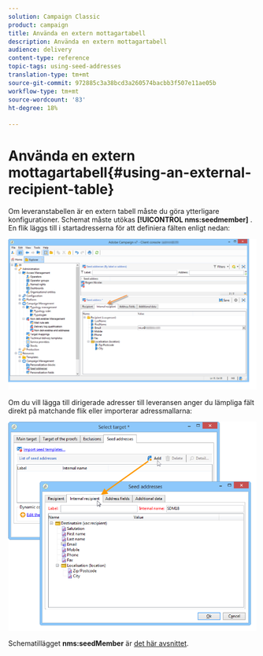 ```yaml
---
solution: Campaign Classic
product: campaign
title: Använda en extern mottagartabell
description: Använda en extern mottagartabell
audience: delivery
content-type: reference
topic-tags: using-seed-addresses
translation-type: tm+mt
source-git-commit: 972885c3a38bcd3a260574bacbb3f507e11ae05b
workflow-type: tm+mt
source-wordcount: '83'
ht-degree: 18%

---
```



# Använda en extern mottagartabell{#using-an-external-recipient-table}

Om leveranstabellen är en extern tabell måste du göra ytterligare konfigurationer. Schemat måste utökas **[!UICONTROL nms:seedmember]** . En flik läggs till i startadresserna för att definiera fälten enligt nedan:

![](assets/s_ncs_user_seedlist_new_tab.png)

Om du vill lägga till dirigerade adresser till leveransen anger du lämpliga fält direkt på matchande flik eller importerar adressmallarna:

![](assets/s_ncs_user_seedlist_add_new_tab.png)

Schematillägget **nms:seedMember** är [det här avsnittet](../../configuration/using/seed-addresses.md).

